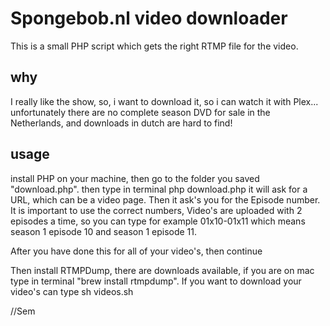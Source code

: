 Spongebob.nl video downloader
=============

This is a small PHP script which gets the right RTMP file for the video.

why
-------

I really like the show, so, i want to download it, so i can watch it with Plex... unfortunately there are no complete season DVD for sale in the Netherlands, and downloads in dutch are hard to find! 

usage
-------

install PHP on your machine, then go to the folder you saved "download.php". then type in terminal php download.php
it will ask for a URL, which can be a video page. Then it ask's you for the Episode number. It is important to use the correct numbers, Video's are uploaded with 2 episodes a time, so you can type for example 01x10-01x11 which means season 1 episode 10 and season 1 episode 11.

After you have done this for all of your video's, then continue

Then install RTMPDump, there are downloads available, if you are on mac type in terminal "brew install rtmpdump".
If you want to download your video's can type sh videos.sh 

//Sem